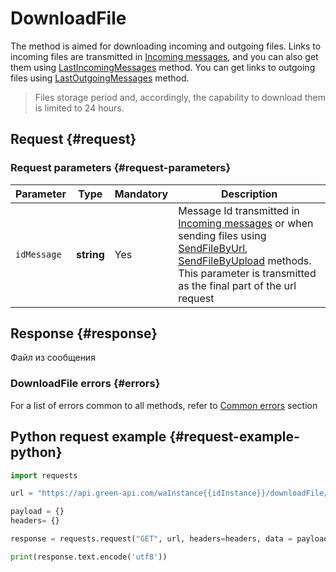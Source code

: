 # DownloadFile

The method is aimed for downloading incoming and outgoing files.
Links to incoming files are transmitted in [Incoming messages](../notifications-format/incoming-message/Webhook-IncomingMessageReceived.md), and you can also get them using [LastIncomingMessages](../../../api/journals/LastIncomingMessages.md) method.
You can get links to outgoing files using [LastOutgoingMessages](../../../api/journals/LastOutgoingMessages.md) method.

> Files storage period and, accordingly, the capability to download them is limited to 24 hours.

## Request {#request}

### Request parameters {#request-parameters}

Parameter | Type | Mandatory | Description
----- | ----- | ----- | -----
`idMessage` | **string** | Yes | Message Id transmitted in [Incoming messages](../notifications-format/incoming-message/Webhook-IncomingMessageReceived.md) or when sending files using [SendFileByUrl](../../../api/sending/SendFileByUrl.md), [SendFileByUpload](../../../api/sending/SendFileByUpload.md) methods. This parameter is transmitted as the final part of the url request

## Response {#response}

Файл из сообщения

### DownloadFile errors {#errors}

For a list of errors common to all methods, refer to [Common errors](../../common-errors.md) section

## Python request example  {#request-example-python}

```python
import requests

url = "https://api.green-api.com/waInstance{{idInstance}}/downloadFile/{{idMessage}}"

payload = {}
headers= {}

response = requests.request("GET", url, headers=headers, data = payload)

print(response.text.encode('utf8'))
```
